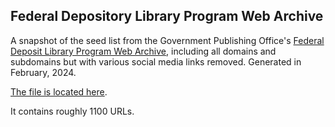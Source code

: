 ## Federal Depository Library Program Web Archive

A snapshot of the seed list from the Government Publishing Office's [Federal Deposit Library Program Web Archive](https://archive-it.org/home/FDLPwebarchive), including all domains and subdomains but with various social media links removed.  Generated in February, 2024.  

[The file is located here](https://raw.githubusercontent.com/GSA/federal-website-index/refs/heads/main/data/dataset/gpo-fdlp.csv).  

It contains roughly 1100 URLs.  



